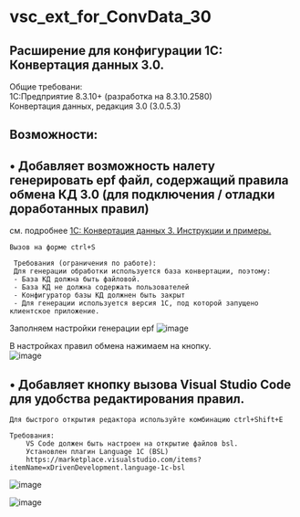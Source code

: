 # vsc_ext_for_ConvData_30

## Расширение для конфигурации 1С: Конвертация данных 3.0.  

Общие требовани:  
    1С:Предприятие 8.3.10+ (разработка на 8.3.10.2580)  
    Конвертация данных, редакция 3.0 (3.0.5.3)

## Возможноcти:  

## • Добавляет возможность налету генерировать epf файл, содержащий правила обмена КД 3.0 (для подключения / отладки доработанных правил)  
см. подробнее [1С: Конвертация данных 3. Инструкции и примеры.](https://infostart.ru/public/695523 "Заголовок ссылки")
    
    Вызов на форме ctrl+S  

	 Требования (ограничения по работе):  
	 Для генерации обработки используется база конвертации, поэтому:
	 - База КД должна быть файловой.
	 - База КД не должна содержать пользователей
     - Конфигуратор базы КД должнен быть закрыт
	 - Для генерации используется версия 1С, под которой запущено клиентское приложение.
Заполняем настройки генерации epf
![image](https://user-images.githubusercontent.com/18395787/48792617-c32e2200-ed05-11e8-8e1f-49136c19882e.png)  

В настройках правил обмена нажимаем на кнопку.  
![image](https://user-images.githubusercontent.com/18395787/48792721-0a1c1780-ed06-11e8-8c05-32152eebee98.png)  

## • Добавляет кнопку вызова Visual Studio Code для удобства редактирования правил.
    Для быстрого открытия редактора используйте комбинацию ctrl+Shift+E  

    Требования:
        VS Code должен быть настроен на открытие файлов bsl.  
        Установлен плагин Language 1C (BSL)  
        https://marketplace.visualstudio.com/items?itemName=xDrivenDevelopment.language-1c-bsl


![image](https://user-images.githubusercontent.com/18395787/48768558-63665580-ecca-11e8-9784-5a52c8dd50cd.png)

![image](https://user-images.githubusercontent.com/18395787/48768641-a4f70080-ecca-11e8-8caf-633f0fcf443b.png)
